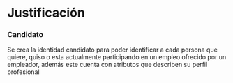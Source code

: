 # Justificación
### Candidato
Se crea la identidad candidato para poder identificar a cada persona que quiere, quiso o esta actualmente participando en un empleo ofrecido por un empleador, además este cuenta con atributos que describen su perfil profesional
